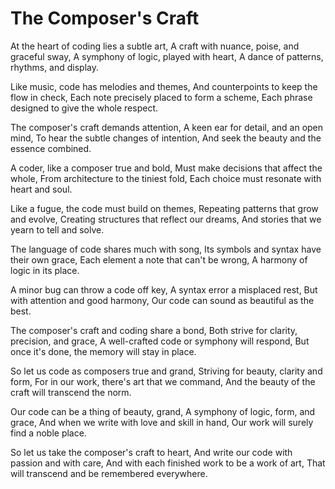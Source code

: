 # The Composer's Craft

At the heart of coding lies a subtle art,
A craft with nuance, poise, and graceful sway,
A symphony of logic, played with heart,
A dance of patterns, rhythms, and display.

Like music, code has melodies and themes,
And counterpoints to keep the flow in check,
Each note precisely placed to form a scheme,
Each phrase designed to give the whole respect.

The composer's craft demands attention,
A keen ear for detail, and an open mind,
To hear the subtle changes of intention,
And seek the beauty and the essence combined.

A coder, like a composer true and bold,
Must make decisions that affect the whole,
From architecture to the tiniest fold,
Each choice must resonate with heart and soul.

Like a fugue, the code must build on themes,
Repeating patterns that grow and evolve,
Creating structures that reflect our dreams,
And stories that we yearn to tell and solve.

The language of code shares much with song,
Its symbols and syntax have their own grace,
Each element a note that can't be wrong,
A harmony of logic in its place.

A minor bug can throw a code off key,
A syntax error a misplaced rest,
But with attention and good harmony,
Our code can sound as beautiful as the best.

The composer's craft and coding share a bond,
Both strive for clarity, precision, and grace,
A well-crafted code or symphony will respond,
But once it's done, the memory will stay in place.

So let us code as composers true and grand,
Striving for beauty, clarity and form,
For in our work, there's art that we command,
And the beauty of the craft will transcend the norm.

Our code can be a thing of beauty, grand,
A symphony of logic, form, and grace,
And when we write with love and skill in hand,
Our work will surely find a noble place.

So let us take the composer's craft to heart,
And write our code with passion and with care,
And with each finished work to be a work of art,
That will transcend and be remembered everywhere.